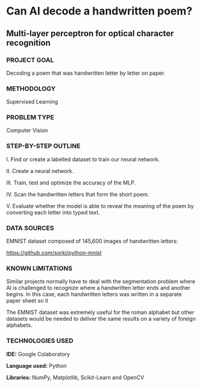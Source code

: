 
# Can AI decode a handwritten poem?

## Multi-layer perceptron for optical character recognition

### PROJECT GOAL
Decoding a poem that was handwritten letter by letter on paper.

### METHODOLOGY
Supervised Learning

### PROBLEM TYPE
Computer Vision

### STEP-BY-STEP OUTLINE

I. Find or create a labelled dataset to train our neural network.

II. Create a neural network.

III. Train, test and optimize the accuracy of the MLP.

IV. Scan the handwritten letters that form the short poem.

V. Evaluate whether the model is able to reveal the meaning of the poem by converting each letter into typed text.

### DATA SOURCES
EMNIST dataset composed of 145,600 images of handwritten letters:

https://github.com/sorki/python-mnist

### KNOWN LIMITATIONS
Similar projects normally have to deal with the segmentation problem where AI is challenged to recognize where a handwritten letter ends and another begins. In this case, each handwritten letters was written in a separate paper sheet so it 

The EMNIST dataset was extremely useful for the roman alphabet but other datasets would be needed to deliver the same results on a variety of foreign alphabets.
### TECHNOLOGIES USED

**IDE:** Google Colaboratory

**Language used:** Python

**Libraries:** NumPy, Matplotlib, Scikit-Learn and OpenCV

